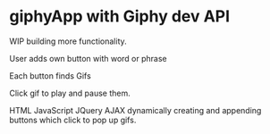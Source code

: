 # giphyApp with Giphy dev API
WIP building more functionality.

User adds own button with word or phrase  

Each button finds Gifs 

Click gif to play and pause them. 

HTML JavaScript JQuery AJAX dynamically creating and appending buttons which click to pop up gifs.
